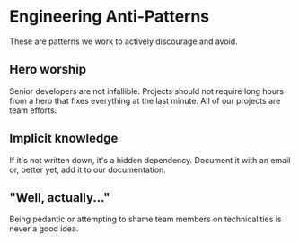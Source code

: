 # Engineering Anti-Patterns

These are patterns we work to actively discourage and avoid.

## Hero worship

Senior developers are not infallible. Projects should not require long hours
from a hero that fixes everything at the last minute. All of our projects are
team efforts.

## Implicit knowledge

If it's not written down, it's a hidden dependency. Document it with an email
or, better yet, add it to our documentation.

## "Well, actually..."

Being pedantic or attempting to shame team members on technicalities is never a
good idea.
